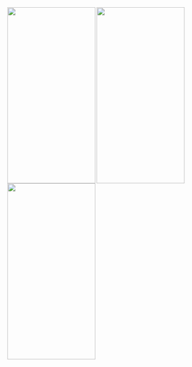 
<img src="https://user-images.githubusercontent.com/63808749/182040233-58fbc1c1-1b78-41fd-8b39-543bed1357b0.png" align="left" width="200" height="400" >
<img src="https://user-images.githubusercontent.com/63808749/182040242-b6bee7a7-2cbd-4937-9a92-bb2591fa9058.png" align="left" width="200" height="400" >
<img src="https://user-images.githubusercontent.com/63808749/182040230-4c0f4d12-ae44-48ac-b3e5-41217f58c33f.png" align="left" width="200" height="400" > 
